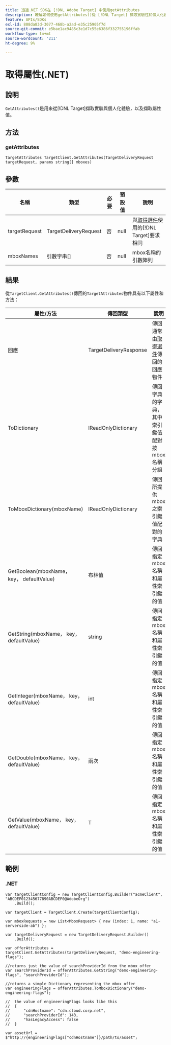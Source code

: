 ```yaml
---
title: 透過.NET SDK在 [!DNL Adobe Target] 中使用getAttributes
description: 瞭解如何使用getAttributes()從 [!DNL Target] 擷取實驗性和個人化體驗，並擷取屬性值。
feature: APIs/SDKs
exl-id: 808da83d-3077-468b-a2ad-e35c25905f7d
source-git-commit: e5bae1ac9485c3e1d7c55e6386f332755196ffab
workflow-type: tm+mt
source-wordcount: '211'
ht-degree: 9%

---
```


# 取得屬性(.NET)

## 說明

`GetAttributes()`是用來從[!DNL Target]擷取實驗與個人化體驗，以及擷取屬性值。

## 方法

### getAttributes

```dotnet {line-numbers="true"}
TargetAttributes TargetClient.GetAttributes(TargetDeliveryRequest targetRequest, params string[] mboxes)
```

## 參數

| 名稱 | 類型 | 必要 | 預設值 | 說明 |
| --- | --- | --- | --- | --- |
| targetRequest | TargetDeliveryRequest | 否 | null | 與[取得選件](get-offers.md)使用的[!DNL Target]&#x200B;要求相同 |
| mboxNames | 引數字串[] | 否 | null | mbox名稱的引數陣列 |

## 結果

從`TargetClient.GetAttributes()`傳回的`TargetAttributes`物件具有以下屬性和方法：

| 屬性/方法 | 傳回類型 | 說明 |
| --- | --- | --- |
| 回應 | TargetDeliveryResponse | 傳回通常由[取得選件](get-offers.md)傳回的回應物件 |
| ToDictionary | IReadOnlyDictionary | 傳回字典的字典，其中索引鍵值配對按mbox名稱分組 |
| ToMboxDictionary(mboxName) | IReadOnlyDictionary | 傳回所提供mbox之索引鍵值配對的字典 |
| GetBoolean(mboxName， key， defaultValue) | 布林值 | 傳回指定mbox名稱和屬性索引鍵的值 |
| GetString(mboxName， key， defaultValue) | string | 傳回指定mbox名稱和屬性索引鍵的值 |
| GetInteger(mboxName， key， defaultValue) | int | 傳回指定mbox名稱和屬性索引鍵的值 |
| GetDouble(mboxName， key， defaultValue) | 兩次 | 傳回指定mbox名稱和屬性索引鍵的值 |
| GetValue(mboxName， key， defaultValue) | T | 傳回指定mbox名稱和屬性索引鍵的值 |

## 範例

### \.NET

```dotnet {line-numbers="true"}
var targetClientConfig = new TargetClientConfig.Builder("acmeClient", "ABCDEF012345677890ABCDEF0@AdobeOrg")
    .Build();

var targetClient = TargetClient.Create(targetClientConfig);

var mboxRequests = new List<MboxRequest> { new (index: 1, name: "a1-serverside-ab") };

var targetDeliveryRequest = new TargetDeliveryRequest.Builder()
    .Build();

var offerAttributes = targetClient.GetAttributes(targetDeliveryRequest, "demo-engineering-flags");

//returns just the value of searchProviderId from the mbox offer
var searchProviderId = offerAttributes.GetString("demo-engineering-flags", "searchProviderId");

//returns a simple Dictionary representing the mbox offer
var engineeringFlags = offerAttributes.ToMboxDictionary("demo-engineering-flags");

//  the value of engineeringFlags looks like this
//  {
//      "cdnHostname": "cdn.cloud.corp.net",
//      "searchProviderId": 143,
//      "hasLegacyAccess": false
//  }

var assetUrl = $"http://{engineeringFlags["cdnHostname"]}/path/to/asset";
```
